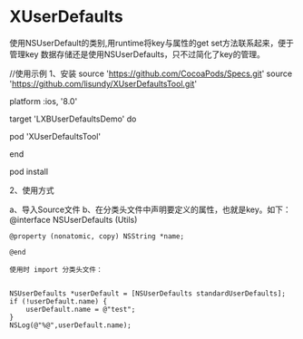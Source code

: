 # XUserDefaults
使用NSUserDefault的类别,用runtime将key与属性的get set方法联系起来，便于管理key
数据存储还是使用NSUserDefaults，只不过简化了key的管理。

//使用示例
1、安装
source 'https://github.com/CocoaPods/Specs.git'
source 'https://github.com/lisundy/XUserDefaultsTool.git'

platform :ios, '8.0'

target 'LXBUserDefaultsDemo' do

pod 'XUserDefaultsTool'

end

pod install 

2、使用方式

a、导入Source文件
b、在分类头文件中声明要定义的属性，也就是key。如下：
    @interface NSUserDefaults (Utils)

    @property (nonatomic, copy) NSString *name;

    @end
    
    使用时 import 分类头文件：
    

    NSUserDefaults *userDefault = [NSUserDefaults standardUserDefaults];
    if (!userDefault.name) {
        userDefault.name = @"test";
    }
    NSLog(@"%@",userDefault.name);
